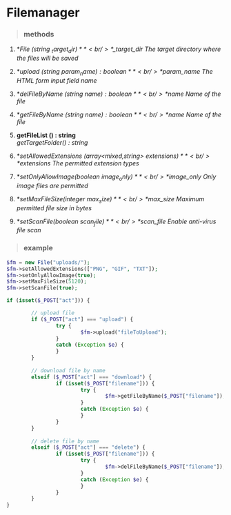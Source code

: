 # Filemanager

> ### methods

1. **File (string  $_target_dir)** <br />
*$_target_dir	The target directory where the files will be saved*

2. **upload (string  $param_name) : boolean** <br />
*$param_name	The HTML form input field name*

3. **delFileByName (string  $name) : boolean** <br />
*$name		Name of the file*

4. **getFileByName (string  $name) : boolean** <br />
*$name		Name of the file*

5. **getFileList () : string** <br />
*getTargetFolder() : string*
  
6. **setAllowedExtensions (array<mixed,string>  $extensions)** <br />
*$extensions	The permitted extension types*

7. **setOnlyAllowImage(boolean  $image_only)** <br />
*$image_only	Only image files are permitted*

8. **setMaxFileSize(integer  $max_size)** <br />
*$max_size	Maximum permitted file size in bytes*

9. **setScanFile(boolean  $scan_file)** <br />
*$scan_file	Enable anti-virus file scan*



> ### example

```php
$fm = new File("uploads/");
$fm->setAllowedExtensions(["PNG", "GIF", "TXT"]);
$fm->setOnlyAllowImage(true);
$fm->setMaxFileSize(5120);
$fm->setScanFile(true);

if (isset($_POST["act"])) {

        // upload file
        if ($_POST["act"] === "upload") {
                try {
                        $fm->upload("fileToUpload");
                }
                catch (Exception $e) {
                }
        }
        
        // download file by name
        elseif ($_POST["act"] === "download") {
                if (isset($_POST["filename"])) {
                        try {
                                $fm->getFileByName($_POST["filename"]);
                        }
                        catch (Exception $e) {
                        }
                }
        }
        
        // delete file by name
        elseif ($_POST["act"] === "delete") {
                if (isset($_POST["filename"])) {
                        try {
                                $fm->delFileByName($_POST["filename"]);
                        }
                        catch (Exception $e) {
                        }
                }
        }
}

```
